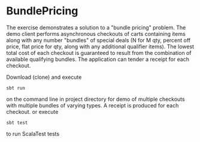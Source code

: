 # BundlePricing

The exercise demonstrates a solution to a "bundle pricing" problem. The demo client performs asynchronous checkouts of carts containing items along with any number "bundles" of special deals (N for M qty, percent off price, flat price for qty, along with any additional qualifier items). The lowest total cost of each checkout is guaranteed to result from the combination of available qualifying bundles. The application can tender a receipt for each checkout.

Download (clone) and execute

    sbt run
    
on the command line in project directory for demo of multiple checkouts with multiple bundles of varying types. A receipt is produced for each checkout. or execute
    
    sbt test
    
to run ScalaTest tests
